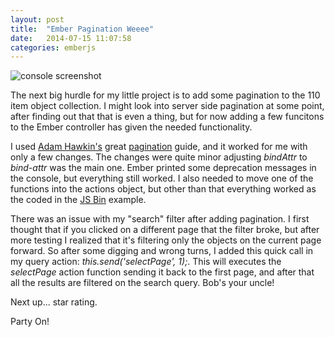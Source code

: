 ```yaml
---
layout: post
title:  "Ember Pagination Weeee"
date:   2014-07-15 11:07:58
categories: emberjs
---
```


<p><img alt="console screenshot" src="http://www.thehoick.com/images/pagination.png" /></p>

<p>The next big hurdle for my little project is to add some pagination to the 110 item object collection.  I might look into server side pagination at some point, after finding out that that is even a thing, but for now adding a few funcitons to the Ember controller has given the needed functionality.</p>

<p>I used <a href="http://hawkins.io/" rel="nofollow">Adam Hawkin's</a> great <a href="http://hawkins.io/2013/07/pagination-with-ember/" rel="nofollow">pagination</a> guide, and it worked for me with only a few changes.  The changes were quite minor adjusting <em>bindAttr</em> to <em>bind-attr</em> was the main one.  Ember printed some deprecation messages in the console, but everything still worked.  I also needed to move one of the functions into the actions object, but other than that everything worked as the coded in the <a href="http://jsbin.com/ijoqom/6/edit" rel="nofollow">JS Bin</a> example.</p>

<p>There was an issue with my "search" filter after adding pagination.  I first thought that if you clicked on a different page that the filter broke, but after more testing I realized that it's filtering only the objects on the current page forward.  So after some digging and wrong turns, I added this quick call in my query action: <em>this.send('selectPage', 1);</em>.  This will executes the <em>selectPage</em> action function sending it back to the first page, and after that all the results are filtered on the search query.  Bob's your uncle!</p>

<p>Next up... star rating.</p>

<p>Party On!</p>
